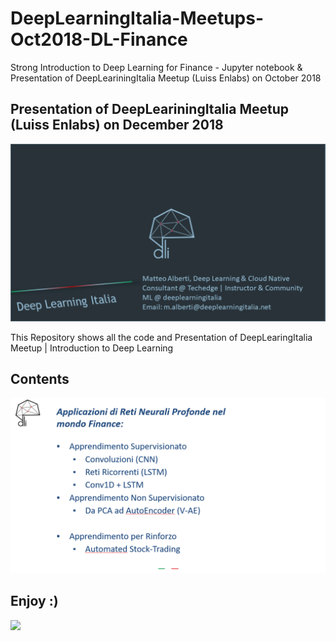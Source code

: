 # DeepLearningItalia-Meetups-Oct2018-DL-Finance
Strong Introduction to Deep Learning for Finance - Jupyter notebook &amp; Presentation of DeepLeariningItalia Meetup (Luiss Enlabs) on October 2018

## Presentation of DeepLeariningItalia Meetup (Luiss Enlabs) on December 2018


![](imgs/1.PNG)

This Repository shows all the code and Presentation of DeepLearingItalia Meetup | Introduction to Deep Learning 

## Contents

![](imgs/a1.PNG)



## Enjoy :) 
![](imgs/a2.gif)

